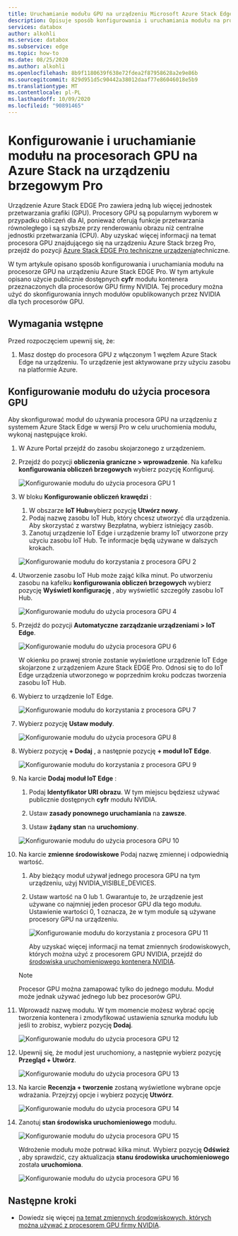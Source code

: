 ```yaml
---
title: Uruchamianie modułu GPU na urządzeniu Microsoft Azure Stack Edge z procesorem GPU Pro | Microsoft Docs
description: Opisuje sposób konfigurowania i uruchamiania modułu na procesorach GPU na urządzeniu z systemem Azure Stack brzeg Pro za pośrednictwem Azure Portal.
services: databox
author: alkohli
ms.service: databox
ms.subservice: edge
ms.topic: how-to
ms.date: 08/25/2020
ms.author: alkohli
ms.openlocfilehash: 8b9f1180639f638e72fdea2f87958628a2e9e86b
ms.sourcegitcommit: 829d951d5c90442a38012daaf77e86046018e5b9
ms.translationtype: MT
ms.contentlocale: pl-PL
ms.lasthandoff: 10/09/2020
ms.locfileid: "90891465"
---
```

# <a name="configure-and-run-a-module-on-gpu-on-azure-stack-edge-pro-device"></a>Konfigurowanie i uruchamianie modułu na procesorach GPU na Azure Stack na urządzeniu brzegowym Pro

Urządzenie Azure Stack EDGE Pro zawiera jedną lub więcej jednostek przetwarzania grafiki (GPU). Procesory GPU są popularnym wyborem w przypadku obliczeń dla AI, ponieważ oferują funkcje przetwarzania równoległego i są szybsze przy renderowaniu obrazu niż centralne jednostki przetwarzania (CPU). Aby uzyskać więcej informacji na temat procesora GPU znajdującego się na urządzeniu Azure Stack brzeg Pro, przejdź do pozycji [Azure Stack EDGE Pro techniczne urządzenia](azure-stack-edge-gpu-technical-specifications-compliance.md)techniczne.

W tym artykule opisano sposób konfigurowania i uruchamiania modułu na procesorze GPU na urządzeniu Azure Stack EDGE Pro. W tym artykule opisano użycie publicznie dostępnych **cyfr** modułu kontenera przeznaczonych dla procesorów GPU firmy NVIDIA. Tej procedury można użyć do skonfigurowania innych modułów opublikowanych przez NVIDIA dla tych procesorów GPU.


## <a name="prerequisites"></a>Wymagania wstępne

Przed rozpoczęciem upewnij się, że:

1. Masz dostęp do procesora GPU z włączonym 1 węzłem Azure Stack Edge na urządzeniu. To urządzenie jest aktywowane przy użyciu zasobu na platformie Azure.  

## <a name="configure-module-to-use-gpu"></a>Konfigurowanie modułu do użycia procesora GPU

Aby skonfigurować moduł do używania procesora GPU na urządzeniu z systemem Azure Stack Edge w wersji Pro w celu uruchomienia modułu, wykonaj następujące kroki.

1. W Azure Portal przejdź do zasobu skojarzonego z urządzeniem. 

2. Przejdź do pozycji **obliczenia graniczne > wprowadzenie**. Na kafelku **konfigurowania obliczeń brzegowych** wybierz pozycję Konfiguruj.

    ![Konfigurowanie modułu do użycia procesora GPU 1](media/azure-stack-edge-j-series-configure-gpu-modules/configure-compute-1.png)

3. W bloku **Konfigurowanie obliczeń krawędzi** :

    1. W obszarze **IoT Hub**wybierz pozycję **Utwórz nowy**.
    2. Podaj nazwę zasobu IoT Hub, który chcesz utworzyć dla urządzenia. Aby skorzystać z warstwy Bezpłatna, wybierz istniejący zasób. 
    3. Zanotuj urządzenie IoT Edge i urządzenie bramy IoT utworzone przy użyciu zasobu IoT Hub. Te informacje będą używane w dalszych krokach.

    ![Konfigurowanie modułu do korzystania z procesora GPU 2](media/azure-stack-edge-j-series-configure-gpu-modules/configure-compute-2.png)

4. Utworzenie zasobu IoT Hub może zająć kilka minut. Po utworzeniu zasobu na kafelku **konfigurowania obliczeń brzegowych** wybierz pozycję **Wyświetl konfigurację** , aby wyświetlić szczegóły zasobu IoT Hub.

    ![Konfigurowanie modułu do użycia procesora GPU 4](media/azure-stack-edge-j-series-configure-gpu-modules/configure-compute-4.png)

5. Przejdź do pozycji **Automatyczne zarządzanie urządzeniami > IoT Edge**.

    ![Konfigurowanie modułu do użycia procesora GPU 6](media/azure-stack-edge-j-series-configure-gpu-modules/configure-gpu-2.png)

    W okienku po prawej stronie zostanie wyświetlone urządzenie IoT Edge skojarzone z urządzeniem Azure Stack EDGE Pro. Odnosi się to do IoT Edge urządzenia utworzonego w poprzednim kroku podczas tworzenia zasobu IoT Hub. 
    
6. Wybierz to urządzenie IoT Edge.

   ![Konfigurowanie modułu do korzystania z procesora GPU 7](media/azure-stack-edge-j-series-configure-gpu-modules/configure-gpu-3.png)

7.  Wybierz pozycję **Ustaw moduły**.

    ![Konfigurowanie modułu do użycia procesora GPU 8](media/azure-stack-edge-j-series-configure-gpu-modules/configure-gpu-4.png)

8. Wybierz pozycję **+ Dodaj** , a następnie pozycję **+ moduł IoT Edge**. 

    ![Konfigurowanie modułu do korzystania z procesora GPU 9](media/azure-stack-edge-j-series-configure-gpu-modules/configure-gpu-5.png)

9. Na karcie **Dodaj moduł IoT Edge** :

    1. Podaj **Identyfikator URI obrazu**. W tym miejscu będziesz używać publicznie dostępnych **cyfr** modułu NVIDIA. 
    
    2. Ustaw **zasady ponownego uruchamiania** na **zawsze**.
    
    3. Ustaw **żądany stan** na **uruchomiony**.
    
    ![Konfigurowanie modułu do użycia procesora GPU 10](media/azure-stack-edge-j-series-configure-gpu-modules/configure-gpu-6.png)

10. Na karcie **zmienne środowiskowe** Podaj nazwę zmiennej i odpowiednią wartość. 

    1. Aby bieżący moduł używał jednego procesora GPU na tym urządzeniu, użyj NVIDIA_VISIBLE_DEVICES. 

    2. Ustaw wartość na 0 lub 1. Gwarantuje to, że urządzenie jest używane co najmniej jeden procesor GPU dla tego modułu. Ustawienie wartości 0, 1 oznacza, że w tym module są używane procesory GPU na urządzeniu.

        ![Konfigurowanie modułu do korzystania z procesora GPU 11](media/azure-stack-edge-j-series-configure-gpu-modules/configure-gpu-7.png)

        Aby uzyskać więcej informacji na temat zmiennych środowiskowych, których można użyć z procesorem GPU NVIDIA, przejdź do [środowiska uruchomieniowego kontenera NVIDIA](https://github.com/NVIDIA/nvidia-container-runtime#environment-variables-oci-spec).

    > [!NOTE]
    > Procesor GPU można zamapować tylko do jednego modułu. Moduł może jednak używać jednego lub bez procesorów GPU. 

11. Wprowadź nazwę modułu. W tym momencie możesz wybrać opcję tworzenia kontenera i zmodyfikować ustawienia sznurka modułu lub jeśli to zrobisz, wybierz pozycję **Dodaj**. 

    ![Konfigurowanie modułu do użycia procesora GPU 12](media/azure-stack-edge-j-series-configure-gpu-modules/configure-gpu-8.png)

12. Upewnij się, że moduł jest uruchomiony, a następnie wybierz pozycję **Przegląd + Utwórz**.    

    ![Konfigurowanie modułu do użycia procesora GPU 13](media/azure-stack-edge-j-series-configure-gpu-modules/configure-gpu-9.png)

13. Na karcie **Recenzja + tworzenie** zostaną wyświetlone wybrane opcje wdrażania. Przejrzyj opcje i wybierz pozycję **Utwórz**.
    
    ![Konfigurowanie modułu do użycia procesora GPU 14](media/azure-stack-edge-j-series-configure-gpu-modules/configure-gpu-10.png)

14. Zanotuj **stan środowiska uruchomieniowego** modułu. 
    
    ![Konfigurowanie modułu do użycia procesora GPU 15](media/azure-stack-edge-j-series-configure-gpu-modules/configure-gpu-11.png)

    Wdrożenie modułu może potrwać kilka minut. Wybierz pozycję **Odśwież** , aby sprawdzić, czy aktualizacja **stanu środowiska uruchomieniowego** została **uruchomiona**.

    ![Konfigurowanie modułu do użycia procesora GPU 16](media/azure-stack-edge-j-series-configure-gpu-modules/configure-gpu-12.png)


## <a name="next-steps"></a>Następne kroki

- Dowiedz się więcej [na temat zmiennych środowiskowych, których można używać z procesorem GPU firmy NVIDIA](https://github.com/NVIDIA/nvidia-container-runtime#environment-variables-oci-spec).
